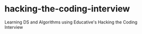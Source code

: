 # hacking-the-coding-interview
Learning DS and Algorithms using Educative's Hacking the Coding Interview
